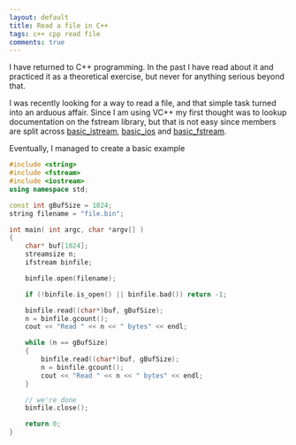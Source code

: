 ```yaml
---
layout: default
title: Read a file in C++
tags: c++ cpp read file
comments: true
---
```


I have returned to C++ programming. In the past I have read about it and practiced it as a theoretical exercise, but never for anything serious beyond that.

I was recently looking for a way to read a file, and that simple task turned into an arduous affair. Since I am using VC++ my first thought was to lookup documentation on the fstream library, but that is not easy since members are split across [basic_istream](http://msdn.microsoft.com/en-us/library/bf670b2d.aspx), [basic_ios](http://msdn.microsoft.com/en-us/library/h6y46td1.aspx) and [basic_fstream](http://msdn.microsoft.com/en-us/library/ss211x23.aspx).

Eventually, I managed to create a basic example

```cpp
#include <string>
#include <fstream>
#include <iostream>
using namespace std;

const int gBufSize = 1024;
string filename = "file.bin";

int main( int argc, char *argv[] )
{
    char* buf[1024];
    streamsize n;
    ifstream binfile;

    binfile.open(filename);

    if (!binfile.is_open() || binfile.bad()) return -1;

    binfile.read((char*)buf, gBufSize);
    n = binfile.gcount();
    cout << "Read " << n << " bytes" << endl;

    while (n == gBufSize)
    {
        binfile.read((char*)buf, gBufSize);
        n = binfile.gcount();
        cout << "Read " << n << " bytes" << endl;
    }

    // we're done
    binfile.close();

    return 0;
}
```
